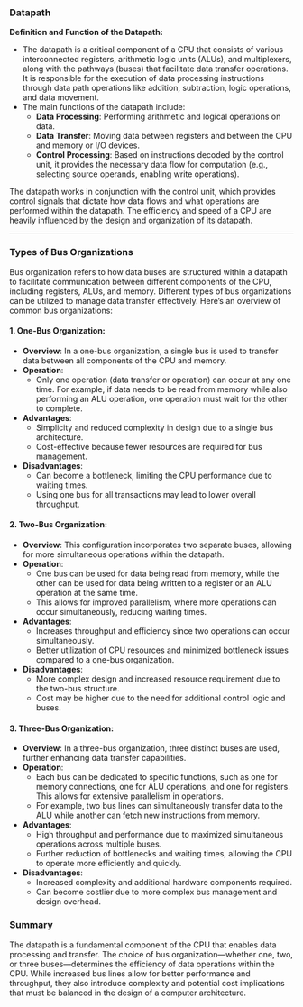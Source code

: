 ### Datapath

**Definition and Function of the Datapath:**
- The datapath is a critical component of a CPU that consists of various interconnected registers, arithmetic logic units (ALUs), and multiplexers, along with the pathways (buses) that facilitate data transfer operations. It is responsible for the execution of data processing instructions through data path operations like addition, subtraction, logic operations, and data movement.
- The main functions of the datapath include:
  - **Data Processing**: Performing arithmetic and logical operations on data.
  - **Data Transfer**: Moving data between registers and between the CPU and memory or I/O devices.
  - **Control Processing**: Based on instructions decoded by the control unit, it provides the necessary data flow for computation (e.g., selecting source operands, enabling write operations).

The datapath works in conjunction with the control unit, which provides control signals that dictate how data flows and what operations are performed within the datapath. The efficiency and speed of a CPU are heavily influenced by the design and organization of its datapath.

---

### Types of Bus Organizations

Bus organization refers to how data buses are structured within a datapath to facilitate communication between different components of the CPU, including registers, ALUs, and memory. Different types of bus organizations can be utilized to manage data transfer effectively. Here’s an overview of common bus organizations:

#### 1. One-Bus Organization:
- **Overview**: In a one-bus organization, a single bus is used to transfer data between all components of the CPU and memory.
- **Operation**:
  - Only one operation (data transfer or operation) can occur at any one time. For example, if data needs to be read from memory while also performing an ALU operation, one operation must wait for the other to complete.
- **Advantages**:
  - Simplicity and reduced complexity in design due to a single bus architecture.
  - Cost-effective because fewer resources are required for bus management.
- **Disadvantages**:
  - Can become a bottleneck, limiting the CPU performance due to waiting times.
  - Using one bus for all transactions may lead to lower overall throughput.

#### 2. Two-Bus Organization:
- **Overview**: This configuration incorporates two separate buses, allowing for more simultaneous operations within the datapath.
- **Operation**:
  - One bus can be used for data being read from memory, while the other can be used for data being written to a register or an ALU operation at the same time.
  - This allows for improved parallelism, where more operations can occur simultaneously, reducing waiting times.
- **Advantages**:
  - Increases throughput and efficiency since two operations can occur simultaneously.
  - Better utilization of CPU resources and minimized bottleneck issues compared to a one-bus organization.
- **Disadvantages**:
  - More complex design and increased resource requirement due to the two-bus structure.
  - Cost may be higher due to the need for additional control logic and buses.

#### 3. Three-Bus Organization:
- **Overview**: In a three-bus organization, three distinct buses are used, further enhancing data transfer capabilities.
- **Operation**:
  - Each bus can be dedicated to specific functions, such as one for memory connections, one for ALU operations, and one for registers. This allows for extensive parallelism in operations.
  - For example, two bus lines can simultaneously transfer data to the ALU while another can fetch new instructions from memory.
- **Advantages**:
  - High throughput and performance due to maximized simultaneous operations across multiple buses.
  - Further reduction of bottlenecks and waiting times, allowing the CPU to operate more efficiently and quickly.
- **Disadvantages**:
  - Increased complexity and additional hardware components required.
  - Can become costlier due to more complex bus management and design overhead.

### Summary
The datapath is a fundamental component of the CPU that enables data processing and transfer. The choice of bus organization—whether one, two, or three buses—determines the efficiency of data operations within the CPU. While increased bus lines allow for better performance and throughput, they also introduce complexity and potential cost implications that must be balanced in the design of a computer architecture.